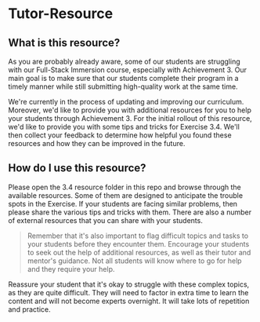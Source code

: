 # Tutor-Resource

## What is this resource? 

As you are probably already aware, some of our students are struggling with our Full-Stack Immersion course, especially with Achievement 3. Our main goal is to make sure that our students complete their program in a timely manner while still submitting high-quality work at the same time.  

We're currently in the process of updating and improving our curriculum. Moreover, we'd like to provide you with additional resources for you to help your students through Achievement 3. For the initial rollout of this resource, we'd like to provide you with some tips and tricks for Exercise 3.4. We'll then collect your feedback to determine how helpful you found these resources and how they can be improved in the future. 

## How do I use this resource?  

Please open the 3.4 resource folder in this repo and browse through the available resources. Some of them are designed to anticipate the trouble spots in the Exercise. If your students are facing similar problems, then please share the various tips and tricks with them. There are also a number of external resources that you can share with your students. 

>Remember that it's also important to flag difficult topics and tasks to your students before they encounter them. Encourage your students to seek out the help of additional resources, as well as their tutor and mentor's guidance. Not all students will know where to go for help and they require your help. 

Reassure your student that it's okay to struggle with these complex topics, as they are quite difficult. They will need to factor in extra time to learn the content and will not become experts overnight. It will take lots of repetition and practice. 





